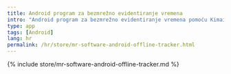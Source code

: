 ```yaml
---
title: Android program za bezmrežno evidentiranje vremena
intro: "Android program za bezmrežno evidentiranje vremena pomoću Kimaia"
type: app
tags: [Android]
lang: hr
permalink: /hr/store/mr-software-android-offline-tracker.html
---
```


{% include store/mr-software-android-offline-tracker.md %}
